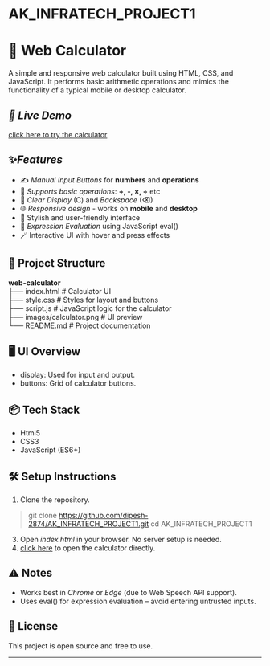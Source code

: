 # AK_INFRATECH_PROJECT1

# 🔢 Web Calculator

A simple and responsive web calculator built using HTML, CSS, and JavaScript. It performs basic arithmetic operations and mimics the functionality of a typical mobile or desktop calculator.

## *🚀 Live Demo*

[click here to try the calculator](https://uttaran-1907.github.io/AK_INFRATECH_PROJECT1/)

## ✨*Features*

- ✍ *Manual Input Buttons* for **numbers** and **operations**
- 🧮 *Supports basic operations*: **+, -, ×, ÷** etc
- 🧹 *Clear Display* (C) and *Backspace* (⌫)
- 🌐 *Responsive design* - works on **mobile** and **desktop**
- 💎 Stylish and user-friendly interface
- 🧠 *Expression Evaluation* using JavaScript eval()
- 🪄 Interactive UI with hover and press effects

## 📁 Project Structure
  **web-calculator**
<br>├── index.html # Calculator UI
<br>├── style.css # Styles for layout and buttons
<br>├── script.js # JavaScript logic for the calculator
<br>├── images/calculator.png # UI preview
<br>└── README.md # Project documentation
## 🖥 UI Overview

- display: Used for input and output.
- buttons: Grid of calculator buttons.
## 📦 Tech Stack

- Html5
- CSS3
- JavaScript (ES6+)

## 🛠 Setup Instructions

1. Clone the repository.
>git clone https://github.com/dipesh-2874/AK_INFRATECH_PROJECT1.git cd AK_INFRATECH_PROJECT1
3. Open *index.html* in your browser. No server setup is needed.
4. [click here]() to open the calculator directly.

## ⚠ Notes

- Works best in *Chrome* or *Edge* (due to Web Speech API support).
- Uses eval() for expression evaluation – avoid entering untrusted inputs.

## 📄 License

This project is open source and free to use.

---
